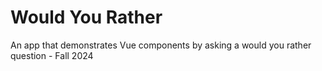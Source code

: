 # Would You Rather

An app that demonstrates Vue components by asking a would you rather question - Fall 2024
